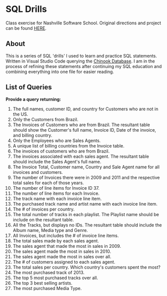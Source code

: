 # SQL Drills
Class exercise for Nashville Software School.  Original directions and project can be found [HERE](https://github.com/nss-evening-cohort-3/learning-sql-individual-assignment-JZorvan/blob/master/README.md).

## About
This is a series of SQL 'drills' I used to learn and practice SQL statements.  Written in Visual Studio Code querying the [Chinook Database](http://chinookdatabase.codeplex.com/). I am in the process of refining these statements after continuing my SQL education and combining everything into one file for easier reading.

## List of Queries

**Provide a query returning:**  
1. The full names, customer ID, and country for Customers who are not in the US.  
2. Only the Customers from Brazil.  
3. The Invoices of Customers who are from Brazil. The resultant table should show the Customer's full name, Invoice ID, Date of the invoice, and billing country.  
4. Only the Employees who are Sales Agents.  
5. A unique list of billing countries from the Invoice table.  
6. The invoices of customers who are from Brazil.  
7. The invoices associated with each sales agent. The resultant table should include the Sales Agent's full name.  
8. The Invoice Total, Customer name, Country and Sale Agent name for all invoices and customers.  
9. The number of Invoices there were in 2009 and 2011 and the respective total sales for each of those years.  
10. The number of line items for Invoice ID 37.  
11. The number of line items for each Invoice.  
12. The track name with each invoice line item.  
13. The purchased track name and artist name with each invoice line item.  
14. The # of invoices per country.  
15. The total number of tracks in each playlist. The Playlist name should be include on the resultant table.  
16. All the Tracks, but displays no IDs. The resultant table should include the Album name, Media type and Genre.  
17. All Invoices, but includes the # of invoice line items.  
18. The total sales made by each sales agent.  
19. The sales agent that made the most in sales in 2009.  
20. The sales agent made the most in sales in 2010.  
21. The sales agent made the most in sales over all.  
22. The # of customers assigned to each sales agent.  
23. The total sales per country. Which country's customers spent the most?  
24. The most purchased track of 2013.  
25. The top 5 most purchased tracks over all.  
26. The top 3 best selling artists.  
27. The most purchased Media Type.  

